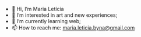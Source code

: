 - 👋 Hi, I’m Maria Letícia
- 👀 I’m interested in art and new experiences;
- 🌱 I’m currently learning web;
- 📫 How to reach me: maria.leticia.byna@gmail.com

<!---
marileticiab/marileticiab is a ✨ special ✨ repository because its `README.md` (this file) appears on your GitHub profile.
You can click the Preview link to take a look at your changes.
--->

